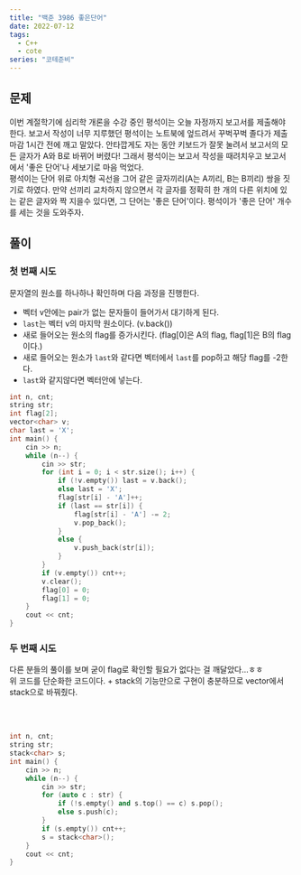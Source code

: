 ```yaml
---
title: "백준 3986 좋은단어"
date: 2022-07-12
tags:
  - C++
  - cote
series: "코테준비"
---
```


## 문제

이번 계절학기에 심리학 개론을 수강 중인 평석이는 오늘 자정까지 보고서를 제출해야 한다. 보고서 작성이 너무 지루했던 평석이는 노트북에 엎드려서 꾸벅꾸벅 졸다가 제출 마감 1시간 전에 깨고 말았다. 안타깝게도 자는 동안 키보드가 잘못 눌려서 보고서의 모든 글자가 A와 B로 바뀌어 버렸다! 그래서 평석이는 보고서 작성을 때려치우고 보고서에서 '좋은 단어'나 세보기로 마음 먹었다.
<br/>
평석이는 단어 위로 아치형 곡선을 그어 같은 글자끼리(A는 A끼리, B는 B끼리) 쌍을 짓기로 하였다. 만약 선끼리 교차하지 않으면서 각 글자를 정확히 한 개의 다른 위치에 있는 같은 글자와 짝 지을수 있다면, 그 단어는 '좋은 단어'이다. 평석이가 '좋은 단어' 개수를 세는 것을 도와주자.<br/>

## 풀이

### 첫 번째 시도

문자열의 원소를 하나하나 확인하며 다음 과정을 진행한다.

- 벡터 v안에는 pair가 없는 문자들이 들어가서 대기하게 된다.
- `last`는 벡터 v의 마지막 원소이다. (v.back())
- 새로 들어오는 원소의 flag를 증가시킨다. (flag[0]은 A의 flag, flag[1]은 B의 flag이다.)
- 새로 들어오는 원소가 `last`와 같다면 벡터에서 `last`를 pop하고 해당 flag를 -2한다.
- `last`와 같지않다면 벡터안에 넣는다.

```c++
int n, cnt;
string str;
int flag[2];
vector<char> v;
char last = 'X';
int main() {
	cin >> n;
	while (n--) {
		cin >> str;
		for (int i = 0; i < str.size(); i++) {
			if (!v.empty()) last = v.back();
			else last = 'X';
			flag[str[i] - 'A']++;
			if (last == str[i]) {
				flag[str[i] - 'A'] -= 2;
				v.pop_back();
			}
			else {
				v.push_back(str[i]);
			}
		}
		if (v.empty()) cnt++;
		v.clear();
		flag[0] = 0;
		flag[1] = 0;
	}
	cout << cnt;
}
```

### 두 번째 시도

다른 분들의 풀이를 보며 굳이 flag로 확인할 필요가 없다는 걸 깨달았다...ㅎㅎ<br/>
위 코드를 단순화한 코드이다. \+ stack의 기능만으로 구현이 충분하므로 vector에서 stack으로 바꿔줬다.

<br/><br/>

```c++
int n, cnt;
string str;
stack<char> s;
int main() {
	cin >> n;
	while (n--) {
		cin >> str;
		for (auto c : str) {
			if (!s.empty() and s.top() == c) s.pop();
			else s.push(c);
		}
		if (s.empty()) cnt++;
		s = stack<char>();
	}
	cout << cnt;
}
```
